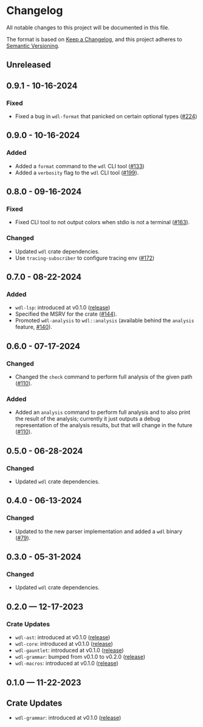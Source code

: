 # Changelog

All notable changes to this project will be documented in this file.

The format is based on [Keep a Changelog](https://keepachangelog.com/en/1.1.0/),
and this project adheres to [Semantic Versioning](https://semver.org/spec/v2.0.0.html).

## Unreleased

## 0.9.1 - 10-16-2024

### Fixed

* Fixed a bug in `wdl-format` that panicked on certain optional types ([#224](https://github.com/stjude-rust-labs/wdl/pull/224))

## 0.9.0 - 10-16-2024

### Added

* Added a `format` command to the `wdl` CLI tool ([#133](https://github.com/stjude-rust-labs/wdl/pull/133))
* Added a `verbosity` flag to the `wdl` CLI tool ([#199](https://github.com/stjude-rust-labs/wdl/pull/199)).

## 0.8.0 - 09-16-2024

### Fixed

* Fixed CLI tool to not output colors when stdio is not a terminal ([#163](https://github.com/stjude-rust-labs/wdl/pull/163)).

### Changed

* Updated `wdl` crate dependencies.
* Use `tracing-subscriber` to configure tracing env ([#172](https://github.com/stjude-rust-labs/wdl/pull/172))

## 0.7.0 - 08-22-2024

### Added

* `wdl-lsp`: introduced at v0.1.0 ([release](https://github.com/stjude-rust-labs/wdl/releases/tag/wdl-lsp-v0.1.0))
* Specified the MSRV for the crate ([#144](https://github.com/stjude-rust-labs/wdl/pull/144)).
* Promoted `wdl-analysis` to `wdl::analysis` (available behind the `analysis` feature,
  [#140](https://github.com/stjude-rust-labs/wdl/pull/140)).


## 0.6.0 - 07-17-2024

### Changed

* Changed the `check` command to perform full analysis of the given path ([#110](https://github.com/stjude-rust-labs/wdl/pull/110)).

### Added

* Added an `analysis` command to perform full analysis and to also print the
  result of the analysis; currently it just outputs a debug representation of
  the analysis results, but that will change in the future ([#110](https://github.com/stjude-rust-labs/wdl/pull/110)).

## 0.5.0 - 06-28-2024

### Changed

* Updated `wdl` crate dependencies.

## 0.4.0 - 06-13-2024

### Changed

* Updated to the new parser implementation and added a `wdl` binary ([#79](https://github.com/stjude-rust-labs/wdl/pull/79)).

## 0.3.0 - 05-31-2024

### Changed

* Updated `wdl` crate dependencies.

## 0.2.0 — 12-17-2023

### Crate Updates

* `wdl-ast`: introduced at v0.1.0 ([release](https://github.com/stjude-rust-labs/wdl/releases/tag/wdl-ast-v0.1.0))
* `wdl-core`: introduced at v0.1.0 ([release](https://github.com/stjude-rust-labs/wdl/releases/tag/wdl-core-v0.1.0))
* `wdl-gauntlet`: introduced at v0.1.0 ([release](https://github.com/stjude-rust-labs/wdl/releases/tag/wdl-gauntlet-v0.1.0))
* `wdl-grammar`: bumped from v0.1.0 to v0.2.0 ([release](https://github.com/stjude-rust-labs/wdl/releases/tag/wdl-grammar-v0.2.0))
* `wdl-macros`: introduced at v0.1.0 ([release](https://github.com/stjude-rust-labs/wdl/releases/tag/wdl-macros-v0.1.0))

## 0.1.0 — 11-22-2023

## Crate Updates

* `wdl-grammar`: introduced at v0.1.0 ([release](https://github.com/stjude-rust-labs/wdl/releases/tag/wdl-grammar-v0.1.0))
